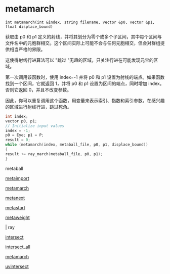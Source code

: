 # metamarch

`int metamarch(int &index, string filename, vector &p0, vector &p1, float displace_bound)`

获取由 p0 和 p1 定义的射线，并将其划分为零个或多个子区间，其中每个区间与文件名中的元胞群相交。这个区间实际上可能不会与任何元胞相交，但会对群组提供相当严格的界限。

这使得射线行进算法可以 "跳过 "无趣的区域，只关注行进在可能发现元宝的区域。

第一次调用该函数时，使用 index=-1 并将 p0 和 p1 设置为射线的端点。如果函数找到一个区间，它就返回 1，并将 p0 和 p1 设置为区间的端点，同时增加 index。否则它返回 0，并且不改变参数。

因此，你可以重复调用这个函数，用变量来表示索引、指数和索引参数，在感兴趣的区域进行射线行进，跳过死角。

```c
int index;
vector p0, p1;
// Initialize input values
index = -1;
p0 = Eye; p1 = P;
result = 0;
while (metamarch(index, metaball_file, p0, p1, displace_bound))
{
result += ray_march(metaball_file, p0, p1);
}

```

metaball

[metaimport](metaimport.html)

[metamarch](metamarch.html)

[metanext](metanext.html)

[metastart](metastart.html)

[metaweight](metaweight.html)

|
ray

[intersect](intersect.html)

[intersect_all](intersect_all.html)

[metamarch](metamarch.html)

[uvintersect](uvintersect.html)
